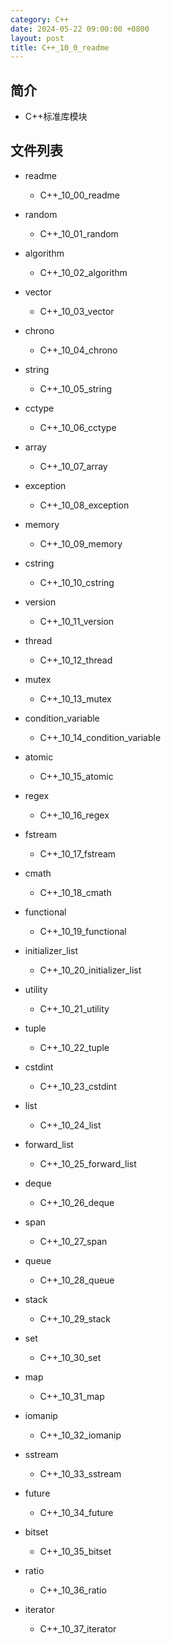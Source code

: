 ```yaml
---
category: C++
date: 2024-05-22 09:00:00 +0800
layout: post
title: C++_10_0_readme
---
```

## 简介

+ C++标准库模块

## 文件列表

+ readme
  + C++_10_00_readme

+ random
  + C++_10_01_random

+ algorithm
  + C++_10_02_algorithm

+ vector
  + C++_10_03_vector

+ chrono
  + C++_10_04_chrono

+ string
  + C++_10_05_string

+ cctype
  + C++_10_06_cctype

+ array
  + C++_10_07_array

+ exception
  + C++_10_08_exception

+ memory
  + C++_10_09_memory

+ cstring
  + C++_10_10_cstring

+ version
  + C++_10_11_version

+ thread
  + C++_10_12_thread

+ mutex
  + C++_10_13_mutex

+ condition_variable
  + C++_10_14_condition_variable

+ atomic
  + C++_10_15_atomic

+ regex
  + C++_10_16_regex

+ fstream
  + C++_10_17_fstream

+ cmath
  + C++_10_18_cmath

+ functional
  + C++_10_19_functional

+ initializer_list
  + C++_10_20_initializer_list

+ utility
  + C++_10_21_utility

+ tuple
  + C++_10_22_tuple

+ cstdint
  + C++_10_23_cstdint

+ list
  + C++_10_24_list

+ forward_list
  + C++_10_25_forward_list

+ deque
  + C++_10_26_deque

+ span
  + C++_10_27_span

+ queue
  + C++_10_28_queue

+ stack
  + C++_10_29_stack

+ set
  + C++_10_30_set

+ map
  + C++_10_31_map

+ iomanip
  + C++_10_32_iomanip

+ sstream
  + C++_10_33_sstream

+ future
  + C++_10_34_future

+ bitset
  + C++_10_35_bitset

+ ratio
  + C++_10_36_ratio

+ iterator
  + C++_10_37_iterator